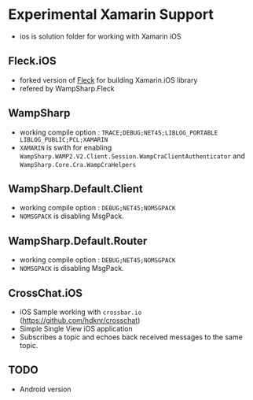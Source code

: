 # Experimental Xamarin Support

- ios is solution folder for working with Xamarin iOS

## Fleck.iOS

- forked version of [Fleck](https://github.com/hdknr/Fleck) for building Xamarin.iOS library
- refered by WampSharp.Fleck

## WampSharp

- working compile option : `TRACE;DEBUG;NET45;LIBLOG_PORTABLE LIBLOG_PUBLIC;PCL;XAMARIN` 
- `XAMARIN` is swith for enabling `WampSharp.WAMP2.V2.Client.Session.WampCraClientAuthenticator` 
  and `WampSharp.Core.Cra.WampCraHelpers`


## WampSharp.Default.Client

- working compile option :  `DEBUG;NET45;NOMSGPACK`
- `NOMSGPACK` is disabling MsgPack.


## WampSharp.Default.Router

- working compile option :  `DEBUG;NET45;NOMSGPACK`
- `NOMSGPACK` is disabling MsgPack.

## CrossChat.iOS

- iOS Sample working with `crossbar.io` (https://github.com/hdknr/crosschat)
- Simple Single View iOS application
- Subscribes a topic and echoes back received messages to the same topic.

## TODO

- Android version
